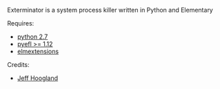 Exterminator is a system process killer written in Python and Elementary

Requires:
- [python 2.7](https://www.python.org/)
- [pyefl >= 1.12](http://git.enlightenment.org/bindings/python/python-efl.git/)
- [elmextensions](https://github.com/JeffHoogland/python-elm-extensions)

Credits: 
- [Jeff Hoogland](http://www.jeffhoogland.com/)

